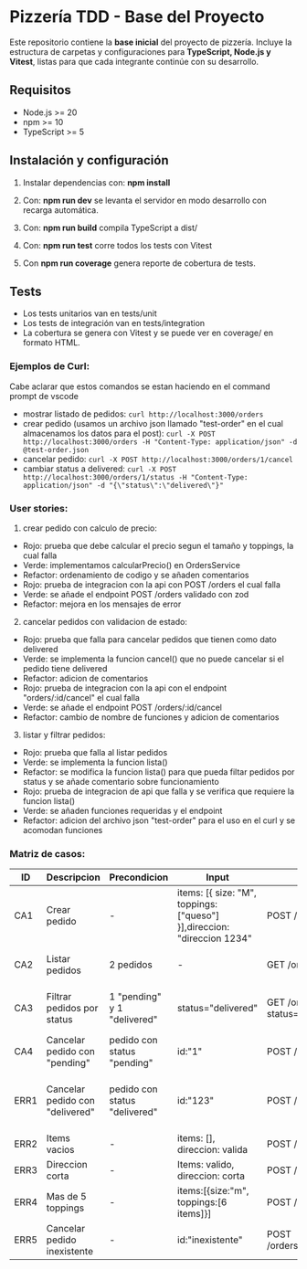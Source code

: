 # Pizzería TDD - Base del Proyecto

Este repositorio contiene la **base inicial** del proyecto de pizzería. Incluye la estructura de carpetas y configuraciones para **TypeScript, Node.js y Vitest**, listas para que cada integrante continúe con su desarrollo.
## Requisitos

- Node.js >= 20  
- npm >= 10  
- TypeScript >= 5

## Instalación y configuración

1. Instalar dependencias con: **npm install**

2. Con: **npm run dev** se levanta el servidor en modo desarrollo con recarga automática.

3. Con: **npm run build** compila TypeScript a dist/

4. Con: **npm run test** corre todos los tests con Vitest

5. Con **npm run coverage** genera reporte de cobertura de tests.

## Tests

* Los tests unitarios van en tests/unit
* Los tests de integración van en tests/integration
* La cobertura se genera con Vitest y se puede ver en coverage/ en formato HTML.

### Ejemplos de Curl:
Cabe aclarar que estos comandos se estan haciendo en el command prompt de vscode
- mostrar listado de pedidos: ``curl http://localhost:3000/orders``
- crear pedido (usamos un archivo json llamado "test-order" en el cual almacenamos los datos para el post): ``curl -X POST http://localhost:3000/orders -H "Content-Type: application/json" -d @test-order.json``
- cancelar pedido: ``curl -X POST http://localhost:3000/orders/1/cancel``
- cambiar status a delivered: ``curl -X POST http://localhost:3000/orders/1/status -H "Content-Type: application/json" -d "{\"status\":\"delivered\"}"``

### User stories:
1. crear pedido con calculo de precio:
- Rojo: prueba que debe calcular el precio segun el tamaño y toppings, la cual falla
- Verde: implementamos calcularPrecio() en OrdersService
- Refactor: ordenamiento de codigo y se añaden comentarios
- Rojo: prueba de integracion con la api con POST /orders el cual falla
- Verde: se añade el endpoint POST /orders validado con zod
- Refactor: mejora en los mensajes de error

2. cancelar pedidos con validacion de estado:

- Rojo: prueba que falla para cancelar pedidos que tienen como dato delivered
- Verde: se implementa la funcion cancel() que no puede cancelar si el pedido tiene delivered
- Refactor: adicion de comentarios
- Rojo: prueba de integracion con la api con el endpoint "orders/:id/cancel" el cual falla
- Verde: se añade el endpoint POST /orders/:id/cancel
- Refactor: cambio de nombre de funciones y adicion de comentarios

3. listar y filtrar pedidos:

- Rojo: prueba que falla al listar pedidos
- Verde: se implementa la funcion lista()
- Refactor: se modifica la funcion lista() para que pueda filtar pedidos por status y se añade comentario sobre funcionamiento
- Rojo: prueba de integracion de api que falla y se verifica que requiere la funcion lista()
- Verde: se añaden funciones requeridas y el endpoint
- Refactor: adicion del archivo json "test-order" para el uso en el curl y se acomodan funciones

### Matriz de casos:

| ID | Descripcion | Precondicion | Input | Accion | Resultado Esperado | Test |
|----|-------------|--------------|-------|--------|--------------------|------|
| CA1 | Crear pedido | - | items: [{ size: "M", toppings: ["queso"] }],direccion: "direccion 1234" | POST /orders | 201, un body con precio calculado | orders.route.test.ts - "debe crear pedido valido(201)" |
| CA2 | Listar pedidos | 2 pedidos | - | GET /orders | 200, array con 2 pedidos con IDs correctos | orders.route.test.ts - "debe devolver todos los pedidos" |
| CA3 | Filtrar pedidos por status | 1 "pending" y 1 "delivered" | status="delivered" | GET /orders?status=delivered | 200, array con 1 pedido "delivered" | orders.route.test.ts - "debe filtrar pedidos por estado si se pasa" |
| CA4 | Cancelar pedido con "pending" | pedido con status "pending" | id:"1" | POST /orders/1/cancel | 200, status cambia a "cancelled" | funcion implementada |
| ERR1 | Cancelar pedido con "delivered" | pedido con status "delivered" | id:"123" | POST /orders/123/cancel | 409, error "cancelar_delivered_es_imposible" | orders.route.test.ts - "retorna 409 si se intenta cancelar un pedido entregado" |
| ERR2 | Items vacios | - | items: [], direccion: valida | POST /orders | 422, error "items no puede estar vacio, ingrese algun dato" | validacion con Zod |
| ERR3 | Direccion corta | - | Items: valido, direccion: corta | POST /orders | 422, error "direccion corta, minimo de caracteres:10" | Validacion con Zod |
| ERR4 | Mas de 5 toppings | - | items:[{size:"m", toppings:[6 items]}] | POST /orders | 422, error "toppings maximos excedidos" | Validacion en servicio |
| ERR5 | Cancelar pedido inexistente | - | id:"inexistente" | POST /orders/inexistente/cancel | 404, error "no esta" | Validacion en controlador |